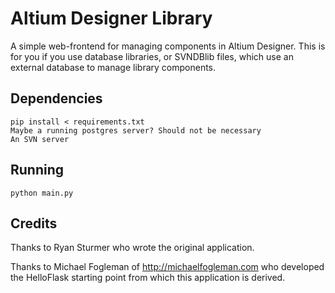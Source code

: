 # Altium Designer Library

A simple web-frontend for managing components in Altium Designer.  This is for you if you use database libraries, or SVNDBlib files, which use an external database to manage library components.

## Dependencies

    pip install < requirements.txt
    Maybe a running postgres server? Should not be necessary
    An SVN server

## Running

    python main.py

## Credits

Thanks to Ryan Sturmer who wrote the original application.

Thanks to Michael Fogleman of http://michaelfogleman.com who developed the HelloFlask starting point from which this application is derived.
